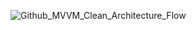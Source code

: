 ![Github_MVVM_Clean_Architecture_Flow](https://github.com/rutulkotak/MVVMCleanArchitectureDemo/assets/3943212/41510971-54af-4260-85db-22d7ea9d8b64)
